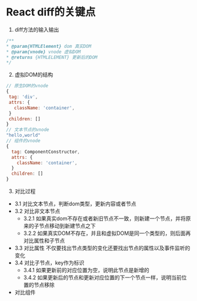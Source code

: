 # React diff的关键点
1. diff方法的输入输出
```js
/**
* @param{HTMLElement} dom 真实DOM
* @param{vnode} vnode 虚拟DOM
* @returns {HTMLELEMENT} 更新后的DOM
*/
```
2. 虚拟DOM的结构
```js
// 原生DOM的vnode
{
 tag: 'div',
 attrs: {
   className: 'container',
 }
 children: []
}
// 文本节点的vnode
"hello,world"
// 组件的vnode 
{
  tag: ComponentConstructor,
  attrs: {
    className: 'container',
  }
  children: []
}
```
3. 对比过程
- 3.1 对比文本节点，判断dom类型，更新内容或者节点
- 3.2 对比非文本节点
  - 3.2.1 如果真实dom不存在或者新旧节点不一致，则新建一个节点，并将原来的子节点移动到新建节点之下
  - 3.2.2 如果真实DOM不存在，并且和虚拟DOM是同一个类型的，则后面再对比属性和子节点
- 3.3 对比属性 不仅要找出节点类型的变化还要找出节点的属性以及事件监听的变化
- 3.4 对比子节点，key作为标识
  - 3.4.1 如果更新前的对应位置为空，说明此节点是新增的
  - 3.4.2 如果更新后的节点和更新对应位置的下一个节点一样，说明当前位置的节点移除
- 对比组件

